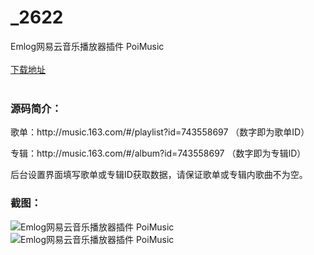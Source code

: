 # _2622
Emlog网易云音乐播放器插件 PoiMusic
<br/></br>
[下载地址](https://www.uuid2.com/2622.html "下载地址")
<br/></br>
<h3>源码简介：</h3>
<p>歌单：http://music.163.com/#/playlist?id=743558697 （数字即为歌单ID） <p>
<p>专辑：http://music.163.com/#/album?id=743558697 （数字即为专辑ID） <p>
<p>后台设置界面填写歌单或专辑ID获取数据，请保证歌单或专辑内歌曲不为空。<p>
<h3>截图：</h3>
<img src="https://www.uuid2.com/wp-content/uploads/img/202105/c6daf05409.png" alt="Emlog网易云音乐播放器插件 PoiMusic"><img src="https://www.uuid2.com/wp-content/uploads/img/202105/da3d1da495.png" alt="Emlog网易云音乐播放器插件 PoiMusic">
